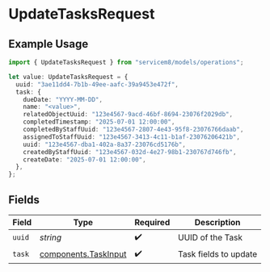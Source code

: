 # UpdateTasksRequest

## Example Usage

```typescript
import { UpdateTasksRequest } from "servicem8/models/operations";

let value: UpdateTasksRequest = {
  uuid: "3ae11dd4-7b1b-49ee-aafc-39a9453e472f",
  task: {
    dueDate: "YYYY-MM-DD",
    name: "<value>",
    relatedObjectUuid: "123e4567-9acd-46bf-8694-23076f2029db",
    completedTimestamp: "2025-07-01 12:00:00",
    completedByStaffUuid: "123e4567-2807-4e43-95f8-23076766daab",
    assignedToStaffUuid: "123e4567-3413-4c11-b1af-23076206421b",
    uuid: "123e4567-dba1-402a-8a37-23076cd5176b",
    createdByStaffUuid: "123e4567-032d-4e27-98b1-230767d746fb",
    createDate: "2025-07-01 12:00:00",
  },
};
```

## Fields

| Field                                                        | Type                                                         | Required                                                     | Description                                                  |
| ------------------------------------------------------------ | ------------------------------------------------------------ | ------------------------------------------------------------ | ------------------------------------------------------------ |
| `uuid`                                                       | *string*                                                     | :heavy_check_mark:                                           | UUID of the Task                                             |
| `task`                                                       | [components.TaskInput](../../models/components/taskinput.md) | :heavy_check_mark:                                           | Task fields to update                                        |